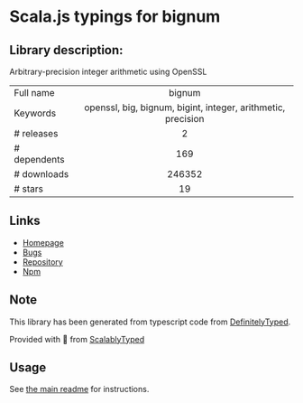 
# Scala.js typings for bignum


## Library description:
Arbitrary-precision integer arithmetic using OpenSSL

|                    |                 |
| ------------------ | :-------------: |
| Full name          | bignum |
| Keywords           | openssl, big, bignum, bigint, integer, arithmetic, precision |
| # releases         | 2 |
| # dependents       | 169 |
| # downloads        | 246352 |
| # stars            | 19 |

## Links
- [Homepage](https://github.com/justmoon/node-bignum#readme)
- [Bugs](https://github.com/justmoon/node-bignum/issues)
- [Repository](https://github.com/justmoon/node-bignum)
- [Npm](https://www.npmjs.com/package/bignum)
    


## Note
This library has been generated from typescript code from [DefinitelyTyped](https://definitelytyped.org).

Provided with :purple_heart: from [ScalablyTyped](https://github.com/oyvindberg/ScalablyTyped)

## Usage
See [the main readme](../../readme.md) for instructions.



